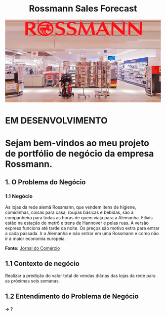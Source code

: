  <h1 align="center"> Rossmann Sales Forecast </h1>

![Getting Started](./img/rossmann_shop_foto_stralsund.jpg)

# EM DESENVOLVIMENTO

# Sejam bem-vindos ao meu projeto de portfólio de negócio da empresa Rossmann.


## 1. O Problema do Negócio

### 1.1 Negócio

As lojas da rede alemã Rossmann, que vendem itens de higiene, comidinhas, coisas para casa, roupas básicas e bebidas, são a companheira para todas as horas de quem viaja para a Alemanha. Filiais estão na estação de metrô e trens de Hannover e pelas ruas. A versão express funciona até tarde da noite. Os preços são motivo extra para entrar a cada passada. Ir a Alemanha e não entrar em uma Rossmann e como não ir à maior economia europeia.

**Fonte:** [ Jornal do Comércio ](https://www.jornaldocomercio.com/_conteudo/especiais/hannover_messe_2019/2019/04/678068-dicas-de-hannover.html)

## 1.1 Contexto de negócio

Realizar a predição do valor total de vendas diárias das lojas da rede para as próximas seis semanas.

## 1.2 Entendimento do Problema de Negócio

#### -> ?